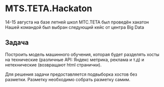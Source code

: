 # MTS.TETA.Hackaton

14-15 августа на базе летней школ МТС.ТЕТА был проведён хакатон
Нашей командой был выбран следующий кейс от центра Big Data

## Задача

Построить модель машинного обучения, которая будет разделять хосты на технические (различные API: Яндекс метрика, реклама и т.д) и нетехнические (возвращают html странички).

Для решения задачи предоставляется подвыборка хостов без разметки. Разметку необходимо собрать разметку самим.
